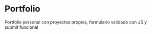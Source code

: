 # Portfolio
Portfolio personal con proyectos propios, formulario validado con JS y submit funcional
